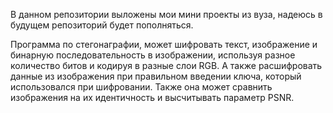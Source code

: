   В данном репозитории выложены мои мини проекты из вуза, надеюсь в будущем репозиторий будет пополняться.

  Программа по стегонаграфии, может шифровать текст, изображение и бинарную последовательность в изображении, используя разное количество битов и кодируя в разные слои RGB. А также расшифровать данные из изображения при правильном введении ключа, который использовался при шифровании. Также она может сравнить изображения на их идентичность и высчитывать параметр PSNR.
  
